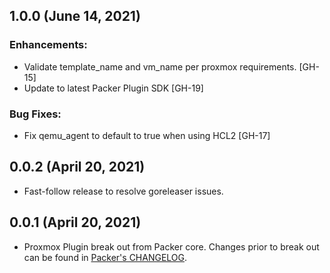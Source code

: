 ## 1.0.0 (June 14, 2021)

### Enhancements:

* Validate template_name and vm_name per proxmox requirements. [GH-15]
* Update to latest Packer Plugin SDK [GH-19]

### Bug Fixes:

*  Fix qemu_agent to default to true when using HCL2 [GH-17]

## 0.0.2 (April 20, 2021)

* Fast-follow release to resolve goreleaser issues.

## 0.0.1 (April 20, 2021)

* Proxmox Plugin break out from Packer core. Changes prior to break out can be found in [Packer's CHANGELOG](https://github.com/hashicorp/packer/blob/master/CHANGELOG.md).